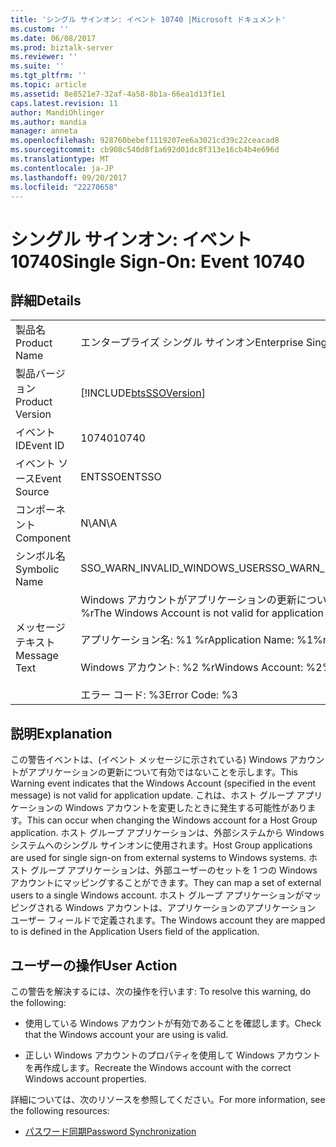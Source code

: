 ```yaml
---
title: 'シングル サインオン: イベント 10740 |Microsoft ドキュメント'
ms.custom: ''
ms.date: 06/08/2017
ms.prod: biztalk-server
ms.reviewer: ''
ms.suite: ''
ms.tgt_pltfrm: ''
ms.topic: article
ms.assetid: 8e8521e7-32af-4a58-8b1a-66ea1d13f1e1
caps.latest.revision: 11
author: MandiOhlinger
ms.author: mandia
manager: anneta
ms.openlocfilehash: 928760bebef1119207ee6a3021cd39c22ceacad8
ms.sourcegitcommit: cb908c540d8f1a692d01dc8f313e16cb4b4e696d
ms.translationtype: MT
ms.contentlocale: ja-JP
ms.lasthandoff: 09/20/2017
ms.locfileid: "22270658"
---
```

# <a name="single-sign-on-event-10740"></a><span data-ttu-id="bd5dd-102">シングル サインオン: イベント 10740</span><span class="sxs-lookup"><span data-stu-id="bd5dd-102">Single Sign-On: Event 10740</span></span>
## <a name="details"></a><span data-ttu-id="bd5dd-103">詳細</span><span class="sxs-lookup"><span data-stu-id="bd5dd-103">Details</span></span>  
  
|||  
|-|-|  
|<span data-ttu-id="bd5dd-104">製品名</span><span class="sxs-lookup"><span data-stu-id="bd5dd-104">Product Name</span></span>|<span data-ttu-id="bd5dd-105">エンタープライズ シングル サインオン</span><span class="sxs-lookup"><span data-stu-id="bd5dd-105">Enterprise Single Sign-On</span></span>|  
|<span data-ttu-id="bd5dd-106">製品バージョン</span><span class="sxs-lookup"><span data-stu-id="bd5dd-106">Product Version</span></span>|[!INCLUDE[btsSSOVersion](../includes/btsssoversion-md.md)]|  
|<span data-ttu-id="bd5dd-107">イベント ID</span><span class="sxs-lookup"><span data-stu-id="bd5dd-107">Event ID</span></span>|<span data-ttu-id="bd5dd-108">10740</span><span class="sxs-lookup"><span data-stu-id="bd5dd-108">10740</span></span>|  
|<span data-ttu-id="bd5dd-109">イベント ソース</span><span class="sxs-lookup"><span data-stu-id="bd5dd-109">Event Source</span></span>|<span data-ttu-id="bd5dd-110">ENTSSO</span><span class="sxs-lookup"><span data-stu-id="bd5dd-110">ENTSSO</span></span>|  
|<span data-ttu-id="bd5dd-111">コンポーネント</span><span class="sxs-lookup"><span data-stu-id="bd5dd-111">Component</span></span>|<span data-ttu-id="bd5dd-112">N\A</span><span class="sxs-lookup"><span data-stu-id="bd5dd-112">N\A</span></span>|  
|<span data-ttu-id="bd5dd-113">シンボル名</span><span class="sxs-lookup"><span data-stu-id="bd5dd-113">Symbolic Name</span></span>|<span data-ttu-id="bd5dd-114">SSO_WARN_INVALID_WINDOWS_USER</span><span class="sxs-lookup"><span data-stu-id="bd5dd-114">SSO_WARN_INVALID_WINDOWS_USER</span></span>|  
|<span data-ttu-id="bd5dd-115">メッセージ テキスト</span><span class="sxs-lookup"><span data-stu-id="bd5dd-115">Message Text</span></span>|<span data-ttu-id="bd5dd-116">Windows アカウントがアプリケーションの更新について有効ではありません。%r</span><span class="sxs-lookup"><span data-stu-id="bd5dd-116">The Windows Account is not valid for application update.%r</span></span><br /><br /> <span data-ttu-id="bd5dd-117">アプリケーション名: %1 %r</span><span class="sxs-lookup"><span data-stu-id="bd5dd-117">Application Name: %1%r</span></span><br /><br /> <span data-ttu-id="bd5dd-118">Windows アカウント: %2 %r</span><span class="sxs-lookup"><span data-stu-id="bd5dd-118">Windows Account: %2%r</span></span><br /><br /> <span data-ttu-id="bd5dd-119">エラー コード: %3</span><span class="sxs-lookup"><span data-stu-id="bd5dd-119">Error Code: %3</span></span>|  
  
## <a name="explanation"></a><span data-ttu-id="bd5dd-120">説明</span><span class="sxs-lookup"><span data-stu-id="bd5dd-120">Explanation</span></span>  
 <span data-ttu-id="bd5dd-121">この警告イベントは、(イベント メッセージに示されている) Windows アカウントがアプリケーションの更新について有効ではないことを示します。</span><span class="sxs-lookup"><span data-stu-id="bd5dd-121">This Warning event indicates that the Windows Account (specified in the event message) is not valid for application update.</span></span> <span data-ttu-id="bd5dd-122">これは、ホスト グループ アプリケーションの Windows アカウントを変更したときに発生する可能性があります。</span><span class="sxs-lookup"><span data-stu-id="bd5dd-122">This can occur when changing the Windows account for a Host Group application.</span></span> <span data-ttu-id="bd5dd-123">ホスト グループ アプリケーションは、外部システムから Windows システムへのシングル サインオンに使用されます。</span><span class="sxs-lookup"><span data-stu-id="bd5dd-123">Host Group applications are used for single sign-on from external systems to Windows systems.</span></span> <span data-ttu-id="bd5dd-124">ホスト グループ アプリケーションは、外部ユーザーのセットを 1 つの Windows アカウントにマッピングすることができます。</span><span class="sxs-lookup"><span data-stu-id="bd5dd-124">They can map a set of external users to a single Windows account.</span></span> <span data-ttu-id="bd5dd-125">ホスト グループ アプリケーションがマッピングされる Windows アカウントは、アプリケーションのアプリケーション ユーザー フィールドで定義されます。</span><span class="sxs-lookup"><span data-stu-id="bd5dd-125">The Windows account they are mapped to is defined in the Application Users field of the application.</span></span>  
  
## <a name="user-action"></a><span data-ttu-id="bd5dd-126">ユーザーの操作</span><span class="sxs-lookup"><span data-stu-id="bd5dd-126">User Action</span></span>  
 <span data-ttu-id="bd5dd-127">この警告を解決するには、次の操作を行います: </span><span class="sxs-lookup"><span data-stu-id="bd5dd-127">To resolve this warning, do the following:</span></span>  
  
-   <span data-ttu-id="bd5dd-128">使用している Windows アカウントが有効であることを確認します。</span><span class="sxs-lookup"><span data-stu-id="bd5dd-128">Check that the Windows account your are using is valid.</span></span>  
  
-   <span data-ttu-id="bd5dd-129">正しい Windows アカウントのプロパティを使用して Windows アカウントを再作成します。</span><span class="sxs-lookup"><span data-stu-id="bd5dd-129">Recreate the Windows account with the correct Windows account properties.</span></span>  
  
 <span data-ttu-id="bd5dd-130">詳細については、次のリソースを参照してください。</span><span class="sxs-lookup"><span data-stu-id="bd5dd-130">For more information, see the following resources:</span></span>  
  
-   [<span data-ttu-id="bd5dd-131">パスワード同期</span><span class="sxs-lookup"><span data-stu-id="bd5dd-131">Password Synchronization</span></span>](../core/password-synchronization2.md)